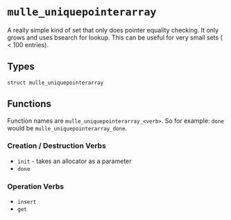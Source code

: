 # `mulle_uniquepointerarray`

A really simple kind of set that only does pointer equality checking.
It only grows and uses bsearch for lookup. This can be useful for very small sets ( < 100 entries).

## Types

```
struct mulle_uniquepointerarray
```

## Functions

Function names are `mulle_uniquepointerarray_<verb>`. So for example: `done`  would be `mulle_uniquepointerarray_done`.

### Creation / Destruction Verbs

* `init` - takes an allocator as a parameter
* `done`

### Operation Verbs

* `insert`
* `get`




